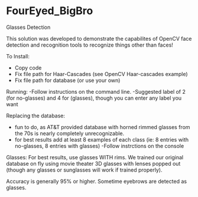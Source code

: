FourEyed_BigBro
===============

Glasses Detection

This solution was developed to demonstrate the capabilites of OpenCV face detection and recognition tools to recognize things other than faces!

To Install:
- Copy code
- Fix file path for Haar-Cascades (see OpenCV Haar-cascades example)
- Fix file path for database (or use your own) 

Running: 
-Follow instructions on the command line. 
    -Suggested label of 2 (for no-glasses) and 4 for (glasses), though you can enter any label you want

Replacing the database:
- fun to do, as AT&T provided database with horned rimmed glasses from the 70s is nearly completely unrecognizable.
- for best results add at least 8 examples of each class (ie: 8 entries with no-glasses, 8 entries with glasses)
-Follow instrctions on the console



Glasses:
For best results, use glasses WITH rims. We trained our original database on fly using movie theater 3D glasses with lenses popped out (though any glasses or sunglasses will work if trained properly). 

Accuracy is generally 95% or higher. Sometime eyebrows are detected as glasses. 
